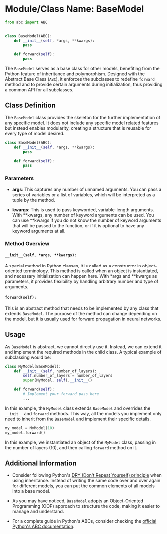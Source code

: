 # Module/Class Name: BaseModel

```python
from abc import ABC
    

class BaseModel(ABC):
    def __init__(self, *args, **kwargs):
        pass

    def forward(self):
        pass
```

The `BaseModel` serves as a base class for other models, benefiting from the Python feature of inheritance and polymorphism. Designed with the Abstract Base Class (`ABC`), it enforces the subclasses to redefine `forward` method and to provide certain arguments during initialization, thus providing a common API for all subclasses.

## Class Definition

The `BaseModel` class provides the skeleton for the further implementation of any specific model. It does not include any specific model related features but instead enables modularity, creating a structure that is reusable for every type of model desired.

```python
class BaseModel(ABC):
    def __init__(self, *args, **kwargs):
        pass

    def forward(self):
        pass
```

### Parameters

- **args**: This captures any number of unnamed arguments. You can pass a series of variables or a list of variables, which will be interpreted as a tuple by the method.


- **kwargs**: This is used to pass keyworded, variable-length arguments. With **kwargs, any number of keyword arguments can be used. You can use **kwargs if you do not know the number of keyword arguments that will be passed to the function, or if it is optional to have any keyword arguments at all.

### Method Overview

#### `__init__(self, *args, **kwargs):`

A special method in Python classes, it is called as a constructor in object-oriented terminology. This method is called when an object is instantiated, and necessary initialization can happen here. With *args and **kwargs as parameters, it provides flexibility by handling arbitrary number and type of arguments.

#### `forward(self):`

This is an abstract method that needs to be implemented by any class that extends `BaseModel`. The purpose of the method can change depending on the model, but it is usually used for forward propagation in neural networks.

## Usage

As `BaseModel` is abstract, we cannot directly use it. Instead, we can extend it and implement the required methods in the child class. A typical example of subclassing would be:

```python
class MyModel(BaseModel):
    def __init__(self, number_of_layers):
        self.number_of_layers = number_of_layers
        super(MyModel, self).__init__()

    def forward(self):
        # Implement your forward pass here
        ...
```

In this example, the `MyModel` class extends `BaseModel` and overrides the `__init__` and `forward` methods. This way, all the models you implement only need to inherit from the `BaseModel` and implement their specific details.

```python
my_model = MyModel(10)
my_model.forward()
```

In this example, we instantiated an object of the `MyModel` class, passing in the number of layers (10), and then calling `forward` method on it.

## Additional Information

- Consider following Python's [DRY (Don't Repeat Yourself) principle](https://en.wikipedia.org/wiki/Don%27t_repeat_yourself) when using inheritance. Instead of writing the same code over and over again for different models, you can put the common elements of all models into a base model.

- As you may have noticed, `BaseModel` adopts an Object-Oriented Programming (OOP) approach to structure the code, making it easier to manage and understand.

- For a complete guide in Python's ABCs, consider checking the [official Python's ABC documentation](https://docs.python.org/3/library/abc.html).
